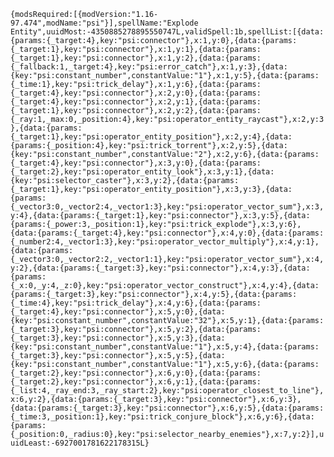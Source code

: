 ```{modsRequired:[{modVersion:"1.16-97.474",modName:"psi"}],spellName:"Explode Entity",uuidMost:-4350885278895550747L,validSpell:1b,spellList:[{data:{params:{_target:4},key:"psi:connector"},x:1,y:0},{data:{params:{_target:1},key:"psi:connector"},x:1,y:1},{data:{params:{_target:1},key:"psi:connector"},x:1,y:2},{data:{params:{_fallback:1,_target:4},key:"psi:error_catch"},x:1,y:3},{data:{key:"psi:constant_number",constantValue:"1"},x:1,y:5},{data:{params:{_time:1},key:"psi:trick_delay"},x:1,y:6},{data:{params:{_target:4},key:"psi:connector"},x:2,y:0},{data:{params:{_target:4},key:"psi:connector"},x:2,y:1},{data:{params:{_target:1},key:"psi:connector"},x:2,y:2},{data:{params:{_ray:1,_max:0,_position:4},key:"psi:operator_entity_raycast"},x:2,y:3},{data:{params:{_target:1},key:"psi:operator_entity_position"},x:2,y:4},{data:{params:{_position:4},key:"psi:trick_torrent"},x:2,y:5},{data:{key:"psi:constant_number",constantValue:"2"},x:2,y:6},{data:{params:{_target:4},key:"psi:connector"},x:3,y:0},{data:{params:{_target:2},key:"psi:operator_entity_look"},x:3,y:1},{data:{key:"psi:selector_caster"},x:3,y:2},{data:{params:{_target:1},key:"psi:operator_entity_position"},x:3,y:3},{data:{params:{_vector3:0,_vector2:4,_vector1:3},key:"psi:operator_vector_sum"},x:3,y:4},{data:{params:{_target:1},key:"psi:connector"},x:3,y:5},{data:{params:{_power:3,_position:1},key:"psi:trick_explode"},x:3,y:6},{data:{params:{_target:4},key:"psi:connector"},x:4,y:0},{data:{params:{_number2:4,_vector1:3},key:"psi:operator_vector_multiply"},x:4,y:1},{data:{params:{_vector3:0,_vector2:2,_vector1:1},key:"psi:operator_vector_sum"},x:4,y:2},{data:{params:{_target:3},key:"psi:connector"},x:4,y:3},{data:{params:{_x:0,_y:4,_z:0},key:"psi:operator_vector_construct"},x:4,y:4},{data:{params:{_target:3},key:"psi:connector"},x:4,y:5},{data:{params:{_time:4},key:"psi:trick_delay"},x:4,y:6},{data:{params:{_target:4},key:"psi:connector"},x:5,y:0},{data:{key:"psi:constant_number",constantValue:"32"},x:5,y:1},{data:{params:{_target:3},key:"psi:connector"},x:5,y:2},{data:{params:{_target:3},key:"psi:connector"},x:5,y:3},{data:{key:"psi:constant_number",constantValue:"1"},x:5,y:4},{data:{params:{_target:3},key:"psi:connector"},x:5,y:5},{data:{key:"psi:constant_number",constantValue:"1"},x:5,y:6},{data:{params:{_target:2},key:"psi:connector"},x:6,y:0},{data:{params:{_target:2},key:"psi:connector"},x:6,y:1},{data:{params:{_list:4,_ray_end:3,_ray_start:2},key:"psi:operator_closest_to_line"},x:6,y:2},{data:{params:{_target:3},key:"psi:connector"},x:6,y:3},{data:{params:{_target:3},key:"psi:connector"},x:6,y:5},{data:{params:{_time:3,_position:1},key:"psi:trick_conjure_block"},x:6,y:6},{data:{params:{_position:0,_radius:0},key:"psi:selector_nearby_enemies"},x:7,y:2}],uuidLeast:-6927001781622178315L}```
